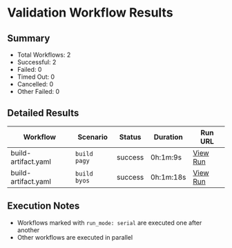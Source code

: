 # Validation Workflow Results

## Summary
- Total Workflows: 2
- Successful: 2
- Failed: 0
- Timed Out: 0
- Cancelled: 0
- Other Failed: 0

## Detailed Results

| Workflow | Scenario | Status | Duration | Run URL |
|----------|----------|---------|-----------|----------|
| build-artifact.yaml | `build pagy` | success | 0h:1m:9s | [View Run](https://github.com/azure-javaee/rhel-jboss-templates/actions/runs/16739950090) |
| build-artifact.yaml | `build byos` | success | 0h:1m:18s | [View Run](https://github.com/azure-javaee/rhel-jboss-templates/actions/runs/16739951345) |


## Execution Notes
- Workflows marked with `run_mode: serial` are executed one after another
- Other workflows are executed in parallel
